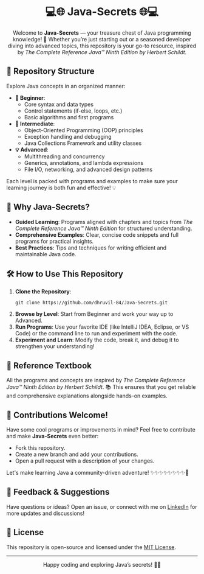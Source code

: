 <h1 align="center">💻🌐 Java-Secrets 🌐💻</h1>

<p align="center">
  Welcome to <strong>Java-Secrets</strong> — your treasure chest of Java programming knowledge! 🚀 Whether you’re just starting out or a seasoned developer diving into advanced topics, this repository is your go-to resource, inspired by <em>The Complete Reference Java™ Ninth Edition by Herbert Schildt</em>.
</p>

<h2>📂 Repository Structure</h2>
<p>Explore Java concepts in an organized manner:</p>

<ul>
  <li><strong>🔰 Beginner</strong>: 
    <ul>
      <li>Core syntax and data types</li>
      <li>Control statements (if-else, loops, etc.)</li>
      <li>Basic algorithms and first programs</li>
    </ul>
  </li>
  <li><strong>🚀 Intermediate</strong>: 
    <ul>
      <li>Object-Oriented Programming (OOP) principles</li>
      <li>Exception handling and debugging</li>
      <li>Java Collections Framework and utility classes</li>
    </ul>
  </li>
  <li><strong>💡 Advanced</strong>:
    <ul>
      <li>Multithreading and concurrency</li>
      <li>Generics, annotations, and lambda expressions</li>
      <li>File I/O, networking, and advanced design patterns</li>
    </ul>
  </li>
</ul>

<p>Each level is packed with programs and examples to make sure your learning journey is both fun and effective! 💡</p>

<h2>🌟 Why Java-Secrets?</h2>
<ul>
  <li><strong>Guided Learning</strong>: Programs aligned with chapters and topics from <em>The Complete Reference Java™ Ninth Edition</em> for structured understanding.</li>
  <li><strong>Comprehensive Examples</strong>: Clear, concise code snippets and full programs for practical insights.</li>
  <li><strong>Best Practices</strong>: Tips and techniques for writing efficient and maintainable Java code.</li>
</ul>

<h2>🛠️ How to Use This Repository</h2>
<ol>
  <li><strong>Clone the Repository</strong>:
    <pre><code>git clone https://github.com/dhruvil-84/Java-Secrets.git</code></pre>
  </li>
  <li><strong>Browse by Level</strong>: Start from Beginner and work your way up to Advanced.</li>
  <li><strong>Run Programs</strong>: Use your favorite IDE (like IntelliJ IDEA, Eclipse, or VS Code) or the command line to run and experiment with the code.</li>
  <li><strong>Experiment and Learn</strong>: Modify the code, break it, and debug it to strengthen your understanding!</li>
</ol>

<h2>📘 Reference Textbook</h2>
<p>All the programs and concepts are inspired by <em>The Complete Reference Java™ Ninth Edition by Herbert Schildt</em>. 📚 This ensures that you get reliable and comprehensive explanations alongside hands-on examples.</p>

<h2>🤝 Contributions Welcome!</h2>
<p>Have some cool programs or improvements in mind? Feel free to contribute and make <strong>Java-Secrets</strong> even better:</p>
<ul>
  <li>Fork this repository.</li>
  <li>Create a new branch and add your contributions.</li>
  <li>Open a pull request with a description of your changes.</li>
</ul>
<p>Let's make learning Java a community-driven adventure! ✨✨✨✨✨✨✨✨🌱</p>

<h2>💬 Feedback & Suggestions</h2>
<p>Have questions or ideas? Open an issue, or connect with me on <a href="https://www.linkedin.com/in/dhruvil-dhamecha" target="_blank">LinkedIn</a> for more updates and discussions!</p>

<h2>📝 License</h2>
<p>This repository is open-source and licensed under the <a href="LICENSE">MIT License</a>.</p>

<hr>
<p align="center">Happy coding and exploring Java’s secrets! 🌟🔥</p>
